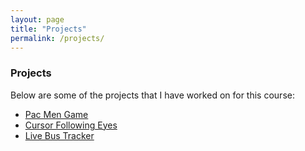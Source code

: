 ```yaml
---
layout: page
title: "Projects"
permalink: /projects/
---
```

### Projects
Below are some of the projects that I have worked on for this course:<br>
- <a href="https://zkm5022.github.io/pac"> Pac Men Game</a>
- <a href="eyes.md"> Cursor Following Eyes</a>
- <a href="https://zkm5022.github.io/bus/README.md"> Live Bus Tracker</a>
